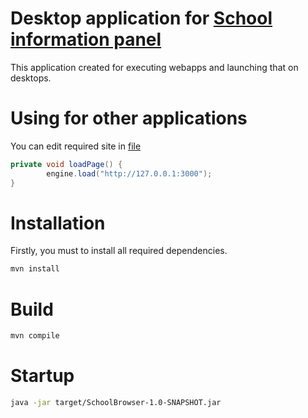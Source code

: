 # Desktop application for [School information panel](https://github.com/users/iamlukovkin/projects/14/views/1)

This application created for executing webapps and launching that on desktops.

# Using for other applications

You can edit required site in [file](./src/main/java/ru/school/schoolbrowser/WebController.java)

```java
private void loadPage() {
        engine.load("http://127.0.0.1:3000");
}
```

# Installation

Firstly, you must to install all required dependencies.

```bash
mvn install
```

# Build

```bash
mvn compile
```

# Startup

```bash
java -jar target/SchoolBrowser-1.0-SNAPSHOT.jar
```


